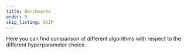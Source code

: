 ```yaml
---
title: Benchmarks
order: 5
skip_listing: SKIP
---
```


Here you can find comparison of different algorithms with respect to the different hyperparameter choice.